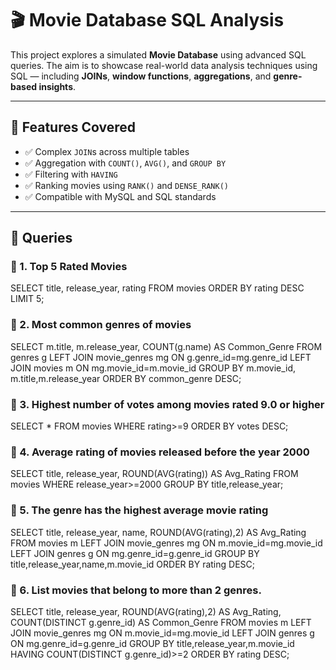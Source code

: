 # 🎬 Movie Database SQL Analysis

This project explores a simulated **Movie Database** using advanced SQL queries. The aim is to showcase real-world data analysis techniques using SQL — including **JOINs**, **window functions**, **aggregations**, and **genre-based insights**.

---

## 📌 Features Covered

- ✅ Complex `JOIN`s across multiple tables
- ✅ Aggregation with `COUNT()`, `AVG()`, and `GROUP BY`
- ✅ Filtering with `HAVING`
- ✅ Ranking movies using `RANK()` and `DENSE_RANK()`
- ✅ Compatible with MySQL and SQL standards

---

## 🧠 Queries 

### 🎯 1. Top 5 Rated Movies

SELECT 
  title,
  release_year,
  rating
FROM movies
ORDER BY rating DESC
LIMIT 5;

### 🎯 2. Most common genres of movies

SELECT 
  m.title,
  m.release_year,
  COUNT(g.name) AS Common_Genre
FROM genres g 
LEFT JOIN movie_genres mg ON g.genre_id=mg.genre_id
LEFT JOIN movies m ON mg.movie_id=m.movie_id
GROUP BY m.movie_id, m.title,m.release_year
ORDER BY common_genre DESC;

### 🎯 3. Highest number of votes among movies rated 9.0 or higher

SELECT *
FROM movies
WHERE rating>=9
ORDER BY votes DESC;

### 🎯 4. Average rating of movies released before the year 2000

SELECT 
  title,
  release_year,
  ROUND(AVG(rating)) AS Avg_Rating
FROM movies
WHERE release_year>=2000
GROUP BY title,release_year;

### 🎯 5. The genre has the highest average movie rating

SELECT 
	title,
  release_year,
  name,
  ROUND(AVG(rating),2) AS Avg_Rating
FROM movies m
LEFT JOIN movie_genres mg ON m.movie_id=mg.movie_id
LEFT JOIN genres g ON mg.genre_id=g.genre_id
GROUP BY title,release_year,name,m.movie_id
ORDER BY rating DESC;

### 🎯 6. List movies that belong to more than 2 genres.

SELECT 
	title,
  release_year,
  ROUND(AVG(rating),2) AS Avg_Rating,
  COUNT(DISTINCT g.genre_id) AS Common_Genre
FROM movies m
LEFT JOIN movie_genres mg ON m.movie_id=mg.movie_id
LEFT JOIN genres g ON mg.genre_id=g.genre_id
GROUP BY title,release_year,m.movie_id
HAVING COUNT(DISTINCT g.genre_id)>=2
ORDER BY rating DESC;
